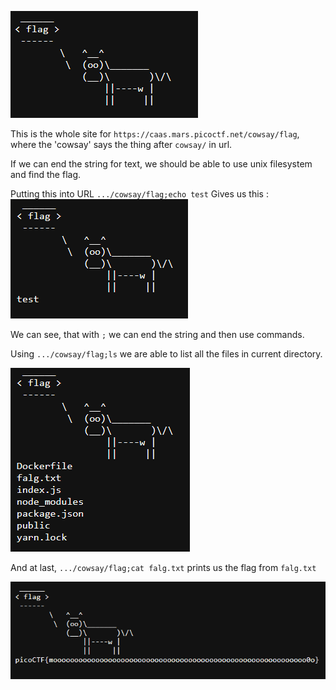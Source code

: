 ![alt text](imgs/image.png)

This is the whole site for `https://caas.mars.picoctf.net/cowsay/flag`, where the 'cowsay' says the thing after `cowsay/` in url.

If we can end the string for text, we should be able to use unix filesystem and find the flag.

Putting this into URL  `.../cowsay/flag;echo test`
Gives us this :
![alt text](imgs/image-1.png)

We can see, that with `;` we can end the string and then use commands.

Using `.../cowsay/flag;ls` we are able to list all the files in current directory.

![alt text](imgs/image-2.png)

And at last, `.../cowsay/flag;cat falg.txt` prints us the flag from `falg.txt`


![alt text](imgs/image-3.png)

